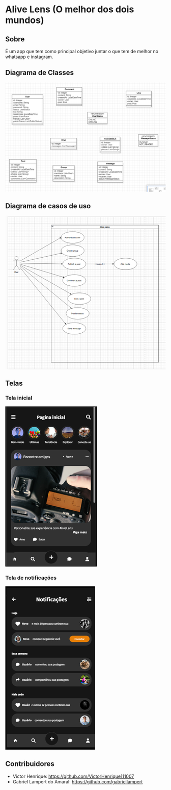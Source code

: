 # Alive Lens (O melhor dos dois mundos)

## Sobre

É um app que tem como principal objetivo juntar o que tem de melhor
no whatsapp e instagram.

## Diagrama de Classes
<img src="alive-lens-class-diagram.png" width="600">

## Diagrama de casos de uso
<img src="alive-lens-use-case-diagram.png" width="600">


## Telas

### Tela inicial
<img src="telas/tela-inicial-perto.png">


### Tela de notificações
<img src="telas/tela-de-notificacoes.png">



## Contribuidores

- Victor Henrique: https://github.com/VictorHenrique111007
- Gabriel Lampert do Amaral: https://github.com/gabriellampert

